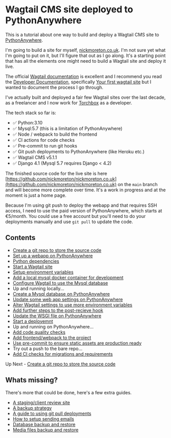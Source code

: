 # Wagtail CMS site deployed to PythonAnywhere

This is a tutorial about one way to build and deploy a Wagtail CMS site to [PythonAnywhere](https://www.pythonanywhere.com).

I'm going to build a site for myself, [nickmoreton.co.uk](https://nickmoreton.co.uk). I'm not sure yet what I'm going to put on it, but I'll figure that out as I go along. It's a starting point that has all the elements one might need to build a Wagtail site and deploy it live.

The official [Wagtail documentation](https://wagtail.org) is excellent and I recommend you read the [Developer Documentation](https://docs.wagtail.org/en/stable/), specifically [Your first wagtail site](https://docs.wagtail.org/en/stable/getting_started/tutorial.html) but I wanted to document the process I go through.

I've actually built and deployed a fair few Wagtail sites over the last decade, as a freelancer and I now work for [Torchbox](https://torchbox.com) as a developer.

The tech stack so far is:

- ✅ Python:3.10
- ✅ Mysql:5.7 (this is a limitation of PythonAnywhere)
- ✅ Node / webpack to build the frontend
- ✅ CI actions for code checks
- ✅ Pre-commit to run git hooks
- ✅ Git push deployments to PythonAnywhere (like Heroku etc.)
- ✅ Wagtail CMS v5.1.1
- ✅ Django 4.1 (Mysql 5.7 requires Django < 4.2)

The finished source code for the live site is here [https://github.com/nickmoreton/nickmoreton.co.uk](https://github.com/nickmoreton/nickmoreton.co.uk) on the `main` branch and will become more complete over time. It's a work in progress and at the moment is just a home page.

Because I'm using git push to deploy the webapp and that requires SSH access, I need to use the paid version of PythonAnywhere, which starts at €5/month. You could use a free account but you'll need to do your deployments manually and use `git pull` to update the code.

## Contents

- [Create a git repo to store the source code](./docs/a-1-create-a-origin-repo.md)
- [Set up a webapp on PythonAnywhere](./docs/a-2-create-a-webapp.md)
- [Python dependencies](./docs/b-python-dependencies.md)
- [Start a Wagtail site](./docs/c-wagtail-start.md)
- [Setup environment variables](./docs/d-add-envvars.md)
- [Add a local mysql docker container for development](./docs/e-add-mysql-docker.md)
- [Configure Wagtail to use the Mysql database](./docs/f-switch-to-mysql.md)
- Up and running locally...
- [Create a Mysql database on PythonAnywhere](./docs/g-create-mysql-on-pythonanywhere.md)
- [Update some web app settings on PythonAnywhere](./docs/h-update-some-webapp-settings.md)
- [Alter Wagtail settings to use more environment variables](./docs/i-alter-settings-extra-vars.md)
- [Add further steps to the post-recieve hook](./docs/j-add-further-deploy-hooks.md)
- [Update the WSGI file on PythonAnywhere](./docs/k-update-the-wsgi-file.md)
- [Start a deployemnt](./docs/l-push-to-the-bare-repo.md)
- Up and running on PythonAnywhere...
- [Add code quality checks](./docs/m-add-code-quality-checks.md)
- [Add frontend/webpack to the project](./docs/n-frontend-compiling.md)
- [Use pre-commit to ensure static assets are production ready](./docs/o-static-compiled-pre-commit.md)
- Try out a push to the bare repo...
- [Add CI checks for migrations and requirements](./docs/p-ci-checks-requirements-migrations.md)

Up Next - [Create a git repo to store the source code](./docs/a-1-create-a-origin-repo.md)

## Whats missing?

There's more that could be done, here's a few extra guides.

- [A staging/client review site](./docs/more/a-stagingclient-review-site.md)
- [A backup strategy](./docs/more/b-a-backup-strategy.md)
- [A guide to using git pull deployments](./docs/more/c-a-guide-to-using-git-pull-deployments.md)
- [How to setup sending emails](./docs/more/d-how-to-setup-sending-emails.md)
- [Database backup and restore](./docs/more/e-database-backup-and-restore.md)
- [Media files backup and restore](./docs/more/f-media-files-backup-and-restore.md)
